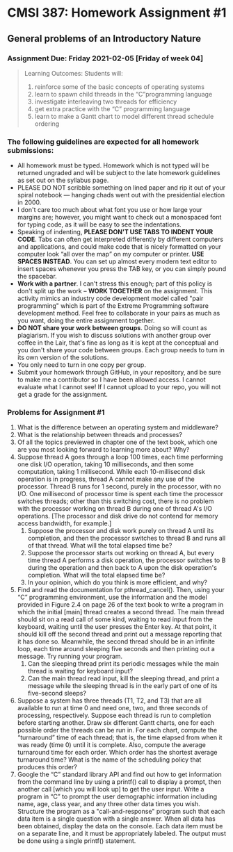 # CMSI 387: Homework Assignment #1
## General problems of an Introductory Nature
### Assignment Due: Friday 2021-02-05 [Friday of week 04]

<blockquote>
Learning Outcomes: Students will:
    
1. reinforce some of the basic concepts of operating systems
1. learn to spawn child threads in the <q>C</q>programming language
1. investigate interleaving two threads for efficiency
1. get extra practice with the <q>C</q> programming language
1. learn to make a Gantt chart to model different thread schedule ordering
</blockquote>

### The following guidelines are expected for all homework submissions:

* All homework must be typed. Homework which is not typed will be returned ungraded and will be subject to the late homework guidelines as set out on the syllabus page.
* PLEASE DO NOT scribble something on lined paper and rip it out of your spiral notebook — hanging chads went out with the presidential election in 2000.
* I don't care too much about what font you use or how large your margins are; however, you might want to check out a monospaced font for typing code, as it will be easy to see the indentations.
* Speaking of indenting, **PLEASE DON'T USE TABS TO INDENT YOUR CODE**.  Tabs can often get interpreted differently by different computers and applications, and could make code that is nicely formatted on your computer look <q>all over the map</q> on my computer or printer. **USE SPACES INSTEAD**. You can set up almost every modern text editor to insert spaces whenever you press the TAB key, or you can simply pound the spacebar.
* **Work with a partner**. I can't stress this enough; part of this policy is don't split up the work – **WORK TOGETHER** on the assignment. This activity mimics an industry code development model called "pair programming" which is part of the Extreme Programming software development method. Feel free to collaborate in your pairs as much as you want, doing the entire assignment together.
* **DO NOT share your work between groups**. Doing so will count as plagiarism.  If you wish to discuss solutions with another group over coffee in the Lair, that's fine as long as it is kept at the conceptual and you don't share your code between groups.  Each group needs to turn in its own version of the solutions.
* You only need to turn in one copy per group.
* Submit your homework through GitHub, in your repository, and be sure to make me a contributor so I have been allowed access. I cannot evaluate what I cannot see! If I cannot upload to your repo, you will not get a grade for the assignment.

### Problems for Assignment #1

1. What is the difference between an operating system and middleware?
1. What is the relationship between threads and processes?
1. Of all the topics previewed in chapter one of the text book, which one are you most looking forward to learning more about? Why?
1. Suppose thread A goes through a loop 100 times, each time performing one disk I/O operation, taking 10 milliseconds, and then some computation, taking 1 millisecond.  While each 10-millisecond disk operation is in progress, thread A cannot make any use of the processor.  Thread B runs for 1 second, purely in the processor, with no I/O.  One millisecond of processor time is spent each time the processor switches threads; other than this switching cost, there is no problem with the processor working on thread B during one of thread A's I/O operations.  [The processor and disk drive do not contend for memory access bandwidth, for example.]
   1. Suppose the processor and disk work purely on thread A until its completion, and then the processor switches to thread B and runs all of that thread. What will the total elapsed time be?
   1. Suppose the processor starts out working on thread A, but every time thread A performs a disk operation, the processor switches to B during the operation and then back to A upon the disk operation's completion. What will the total elapsed time be?
   1. In your opinion, which do you think is more efficient, and why?
1. Find and read the documentation for pthread_cancel().  Then, using your <q>C</q> programming environment, use the information and the model provided in Figure 2.4 on page 26 of the text book to write a program in which the initial [main] thread creates a second thread.  The main thread should sit on a read call of some kind, waiting to read input from the keyboard, waiting until the user presses the Enter key.  At that point, it should kill off the second thread and print out a message reporting that it has done so.  Meanwhile, the second thread should be in an infinite loop, each time around sleeping five seconds and then printing out a message.  Try running your program.
   1. Can the sleeping thread print its periodic messages while the main thread is waiting for keyboard input?
   1. Can the main thread read input, kill the sleeping thread, and print a message while the sleeping thread is in the early part of one of its five-second sleeps?
1. Suppose a system has three threads (T1, T2, and T3) that are all available to run at time 0 and need one, two, and three seconds of processing, respectively. Suppose each thread is run to completion before starting another. Draw six different Gantt charts, one for each possible order the threads can be run in. For each chart, compute the <q>turnaround</q> time of each thread; that is, the time elapsed from when it was ready (time 0) until it is complete. Also, compute the average turnaround time for each order.  Which order has the shortest average turnaround time? What is the name of the scheduling policy that produces this order?
1. Google the <q>C</q> standard library API and find out how to get information from the command line by using a printf() call to display a prompt, then another call [which you will look up] to get the user input. Write a program in <q>C</q> to prompt the user demographic information including name, age, class year, and any three other data times you wish. Structure the program as a "call-and-response" program such that each data item is a single question with a single answer. When all data has been obtained, display the data on the console. Each data item must be on a separate line, and it must be appropriately labeled. The output must be done using a single printf() statement.
